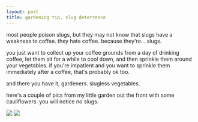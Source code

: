 ```yaml
---
layout: post
title: gardening tip, slug deterrence
---
```

most people poison slugs, but they may not know that slugs have a weakness to coffee. they hate coffee. because they're... slugs.

you just want to collect up your coffee grounds from a day of drinking coffee, let them sit for a while to cool down, and then sprinkle them around your vegetables. if you're impatient and you want to sprinkle them immediately after a coffee, that's probably ok too. 

and there you have it, gardeners. slugless vegetables.

here's a couple of pics from my little garden out the front with some cauliflowers. you will notice no slugs.

<img src="https://2matthewclark.files.wordpress.com/2017/04/cgf72f6.jpg"/>
<img src="https://2matthewclark.files.wordpress.com/2017/04/zaxxxuk.jpg"/>
